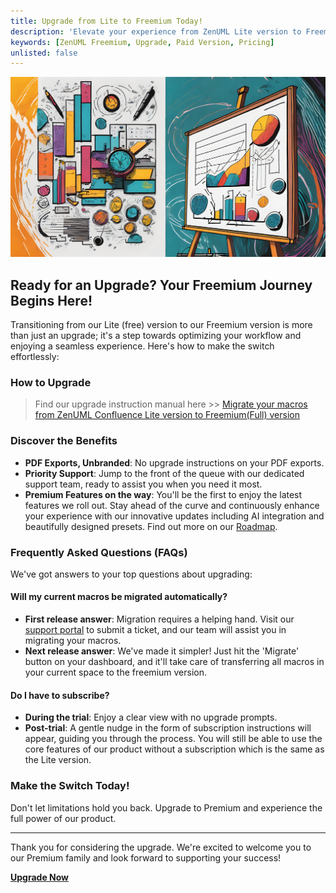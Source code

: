 ```yaml
---
title: Upgrade from Lite to Freemium Today!
description: 'Elevate your experience from ZenUML Lite version to Freemium and enjoy seamless workflows, dedicated support, and more!'
keywords: [ZenUML Freemium, Upgrade, Paid Version, Pricing]
unlisted: false
---
```


![](../../static/img/pages/upgrade-og.jpeg)

## Ready for an Upgrade? Your Freemium Journey Begins Here!

Transitioning from our Lite (free) version to our Freemium version is more than just an upgrade; it's a step towards optimizing your workflow and enjoying a seamless experience. Here's how to make the switch effortlessly:

### **How to Upgrade**

> Find our upgrade instruction manual here >> [Migrate your macros from ZenUML Confluence Lite version to Freemium(Full) version](/confluence-migration-instructions)

### **Discover the Benefits**

- **PDF Exports, Unbranded**: No upgrade instructions on your PDF exports.
- **Priority Support**: Jump to the front of the queue with our dedicated support team, ready to assist you when you need it most.
- **Premium Features on the way**: You'll be the first to enjoy the latest features we roll out. Stay ahead of the curve and continuously enhance your experience with our innovative updates including AI integration and beautifully designed presets. Find out more on our [Roadmap](https://zenuml.com/roadmap).

### **Frequently Asked Questions (FAQs)**

We've got answers to your top questions about upgrading:

#### Will my current macros be migrated automatically?

- **First release answer**: Migration requires a helping hand. Visit our [support portal](https://zenuml.atlassian.net/servicedesk/customer/portals) to submit a ticket, and our team will assist you in migrating your macros.
- **Next release answer**: We've made it simpler! Just hit the 'Migrate' button on your dashboard, and it'll take care of transferring all macros in your current space to the freemium version.

#### Do I have to subscribe?

- **During the trial**: Enjoy a clear view with no upgrade prompts.
- **Post-trial**: A gentle nudge in the form of subscription instructions will appear, guiding you through the process. You will still be able to use the core features of our product without a subscription which is the same as the Lite version.

### **Make the Switch Today!**

Don't let limitations hold you back. Upgrade to Premium and experience the full power of our product.

---

Thank you for considering the upgrade. We're excited to welcome you to our Premium family and look forward to supporting your success!

[**Upgrade Now**](https://marketplace.atlassian.com/apps/1218380/zenuml-diagrams-for-confluence-freemium?tab=overview&hosting=cloud)
